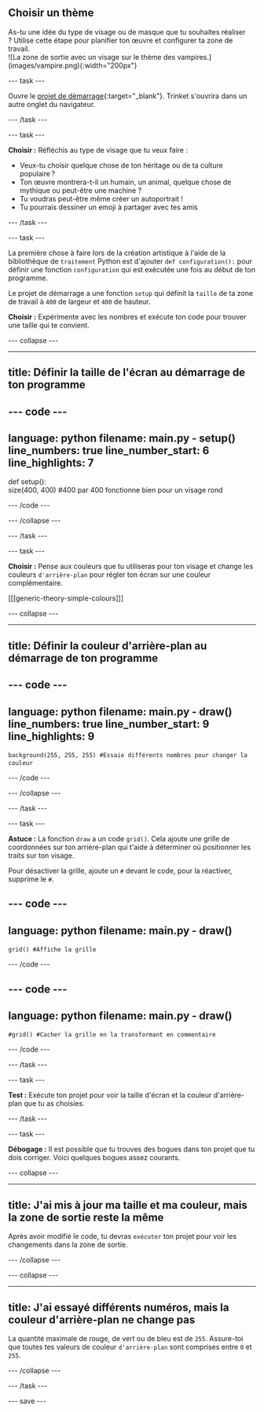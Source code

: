 ## Choisir un thème

<div style="display: flex; flex-wrap: wrap">
<div style="flex-basis: 200px; flex-grow: 1; margin-right: 15px;">
As-tu une idée du type de visage ou de masque que tu souhaites réaliser ? Utilise cette étape pour planifier ton œuvre et configurer ta zone de travail.
</div>
<div>
![La zone de sortie avec un visage sur le thème des vampires.](images/vampire.png){:width="200px"}
</div>
</div>

--- task ---

Ouvre le [projet de démarrage](https://trinket.io/library/trinkets/5badd92b46){:target="_blank"}. Trinket s'ouvrira dans un autre onglet du navigateur.

--- /task ---

--- task ---

**Choisir :** Réfléchis au type de visage que tu veux faire :
+ Veux-tu choisir quelque chose de ton héritage ou de ta culture populaire ?
+ Ton œuvre montrera-t-il un humain, un animal, quelque chose de mythique ou peut-être une machine ?
+ Tu voudras peut-être même créer un autoportrait !
+ Tu pourrais dessiner un emoji à partager avec tes amis

--- /task ---

--- task ---

La première chose à faire lors de la création artistique à l'aide de la bibliothèque de `traitement` Python est d'ajouter `def configuration():` pour définir une fonction `configuration` qui est exécutée une fois au début de ton programme.

Le projet de démarrage a une fonction `setup` qui définit la `taille` de ta zone de travail à `400` de largeur et `400` de hauteur.

**Choisir :** Expérimente avec les nombres et exécute ton code pour trouver une taille qui te convient.

--- collapse ---

---
title: Définir la taille de l'écran au démarrage de ton programme
---

--- code ---
---
language: python filename: main.py - setup() line_numbers: true line_number_start: 6
line_highlights: 7
---
def setup():   
size(400, 400) #400 par 400 fonctionne bien pour un visage rond

--- /code ---

--- /collapse ---

--- /task ---

--- task ---

**Choisir :** Pense aux couleurs que tu utiliseras pour ton visage et change les couleurs `d'arrière-plan` pour régler ton écran sur une couleur complémentaire.

[[[generic-theory-simple-colours]]]

--- collapse ---

---
title: Définir la couleur d'arrière-plan au démarrage de ton programme
---

--- code ---
---
language: python filename: main.py - draw() line_numbers: true line_number_start: 9
line_highlights: 9
---

    background(255, 255, 255) #Essaie différents nombres pour changer la couleur

--- /code ---

--- /collapse ---

--- /task ---

--- task ---

**Astuce :** La fonction `draw` a un code `grid()`. Cela ajoute une grille de coordonnées sur ton arrière-plan qui t'aide à déterminer où positionner les traits sur ton visage.

Pour désactiver la grille, ajoute un `#` devant le code, pour la réactiver, supprime le `#`.

--- code ---
---
language: python
filename: main.py - draw()
---

    grid() #Affiche la grille

--- /code ---

--- code ---
---
language: python
filename: main.py - draw()
---

    #grid() #Cacher la grille en la transformant en commentaire

--- /code ---

--- /task ---

--- task ---

**Test :** Exécute ton projet pour voir la taille d'écran et la couleur d'arrière-plan que tu as choisies.

--- /task ---

--- task ---

**Débogage :** Il est possible que tu trouves des bogues dans ton projet que tu dois corriger. Voici quelques bogues assez courants.

--- collapse ---

---
title: J'ai mis à jour ma taille et ma couleur, mais la zone de sortie reste la même
---

Après avoir modifié le code, tu devras `exécuter` ton projet pour voir les changements dans la zone de sortie.

--- /collapse ---

--- collapse ---

---
title: J'ai essayé différents numéros, mais la couleur d'arrière-plan ne change pas
---

La quantité maximale de rouge, de vert ou de bleu est de `255`. Assure-toi que toutes tes valeurs de couleur `d'arrière-plan` sont comprises entre `0` et `255`.

--- /collapse ---

--- /task ---

--- save ---
